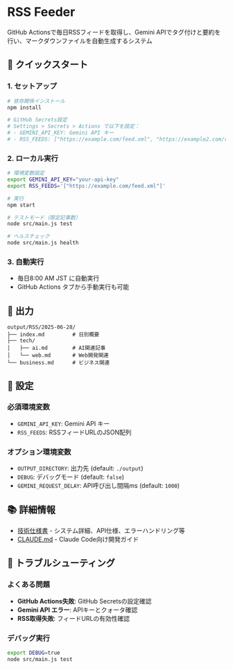 # RSS Feeder

GitHub Actionsで毎日RSSフィードを取得し、Gemini APIでタグ付けと要約を行い、マークダウンファイルを自動生成するシステム

## 🚀 クイックスタート

### 1. セットアップ
```bash
# 依存関係インストール
npm install

# GitHub Secrets設定
# Settings > Secrets > Actions で以下を設定：
# - GEMINI_API_KEY: Gemini API キー
# - RSS_FEEDS: ["https://example.com/feed.xml", "https://example2.com/rss"]
```

### 2. ローカル実行
```bash
# 環境変数設定
export GEMINI_API_KEY="your-api-key"
export RSS_FEEDS='["https://example.com/feed.xml"]'

# 実行
npm start

# テストモード（限定記事数）
node src/main.js test

# ヘルスチェック
node src/main.js health
```

### 3. 自動実行
- 毎日8:00 AM JST に自動実行
- GitHub Actions タブから手動実行も可能

## 📁 出力
```
output/RSS/2025-06-28/
├── index.md         # 日別概要
├── tech/
│   ├── ai.md        # AI関連記事
│   └── web.md       # Web開発関連
└── business.md      # ビジネス関連
```

## 🔧 設定

### 必須環境変数
- `GEMINI_API_KEY`: Gemini API キー
- `RSS_FEEDS`: RSSフィードURLのJSON配列

### オプション環境変数
- `OUTPUT_DIRECTORY`: 出力先 (default: `./output`)
- `DEBUG`: デバッグモード (default: `false`) 
- `GEMINI_REQUEST_DELAY`: API呼び出し間隔ms (default: `1000`)

## 📚 詳細情報
- [技術仕様書](doc.md) - システム詳細、API仕様、エラーハンドリング等
- [CLAUDE.md](CLAUDE.md) - Claude Code向け開発ガイド

## 🐛 トラブルシューティング

### よくある問題
- **GitHub Actions失敗**: GitHub Secretsの設定確認
- **Gemini API エラー**: APIキーとクォータ確認
- **RSS取得失敗**: フィードURLの有効性確認

### デバッグ実行
```bash
export DEBUG=true
node src/main.js test
```